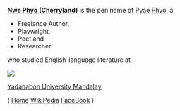 **[Nwe Phyo (Cherryland)](AUTHOR.md)** is the pen name of [Pyae Phyo](https://www.facebook.com/profile.php?id=100006097052369), a
* Freelance Author,
* Playwright,
* Poet and
* Researcher

who studied English-language literature at 

![](https://upload.wikimedia.org/wikipedia/en/d/d5/Yadanabon_University_Logo.png)

[Yadanabon University Mandalay](http://www.ydbu.edu.mm/)

( [Home](http://www.yadanabonuniversity.com/)
 [WikiPedia](https://en.wikipedia.org/wiki/Yadanabon_University)
 [FaceBook](https://www.facebook.com/YadanabonUniversityOfficial) )
